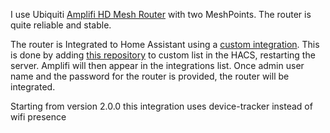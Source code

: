 I use Ubiquiti [Amplifi HD Mesh Router](https://amplifi.com/amplifi-hd) with two MeshPoints.  The router is quite reliable and stable. 

The router is Integrated to Home Assistant using a [custom integration](https://github.com/puttyman/hass-amplifi).  This is done by adding [this repository](https://github.com/puttyman/hass-amplifi) to custom list in the HACS, restarting the server.  Amplifi will then appear in the integrations list.  Once admin user name and the password for the router is provided, the router will be integrated. 

Starting from version 2.0.0 this integration uses device-tracker instead of wifi presence


